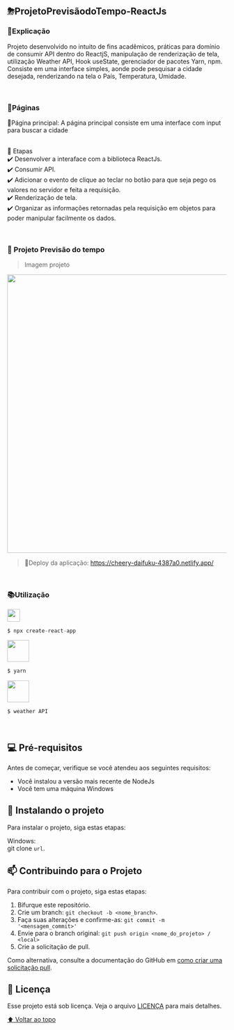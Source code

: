 ## ⛈ProjetoPrevisãodoTempo-ReactJs

### 📑Explicação

Projeto desenvolvido no intuito de fins acadêmicos, práticas para domínio de consumir API dentro do ReactjS, manipulação de renderização de tela, utilização Weather API, Hook useState, gerenciador de pacotes Yarn, npm. Consiste em uma interface simples, aonde pode pesquisar a cidade desejada, renderizando na tela o País, Temperatura, Umidade.


<br>


### 📁Páginas
<p>📑Página principal: A página principal consiste em uma interface com input para buscar a cidade 
  
<br>🎯 Etapas
<br>✔️ Desenvolver a interaface com a biblioteca ReactJs.
<br>✔️ Consumir API.
<br>✔️ Adicionar o evento de clique ao teclar no botão para que seja pego os valores no servidor e feita a requisição.
<br>✔️ Renderização de tela.
<br>✔️ Organizar as informações retornadas pela requisição em objetos para poder manipular facilmente os dados.

<br>
  
###  🚀 Projeto Previsão do tempo
> Imagem projeto
<img src="https://user-images.githubusercontent.com/97356148/194073383-7b5d1cd9-5860-4913-8226-855607b3bbd3.png" width="640px" >

  > 👾Deploy da aplicação: https://cheery-daifuku-4387a0.netlify.app/

<br>


###   📚Utilização

 <img src="https://user-images.githubusercontent.com/97356148/205089799-826af21f-a1e4-4bbe-aadf-9286d61de8e5.png" width="29px">

```jsx
$ npx create-react-app 
```

<img src="https://user-images.githubusercontent.com/97356148/205091241-9735cbe0-17b9-4a35-8bff-0ca8e6bc0c5d.png" width="50px">

```jsx
$ yarn 
```
  
<img src="https://user-images.githubusercontent.com/97356148/214329180-9f604cfb-2a1a-432f-9cdb-fc0c2f603fe5.png" width="50px">

```jsx
$ weather API
```
<br>


## 💻 Pré-requisitos

Antes de começar, verifique se você atendeu aos seguintes requisitos:
<!---Estes são apenas requisitos de exemplo. Adicionar, duplicar ou remover conforme necessário--->
* Você instalou a versão mais recente de  NodeJs
* Você tem uma máquina Windows 

## 🚀 Instalando o projeto 

Para instalar o projeto, siga estas etapas:

Windows: <br>
git clone `url`.

## 📫 Contribuindo para o Projeto 
<!---Se o seu README for longo ou se você tiver algum processo ou etapas específicas que deseja que os contribuidores sigam, considere a criação de um arquivo CONTRIBUTING.md separado--->
Para contribuir com o projeto, siga estas etapas:

1. Bifurque este repositório.
2. Crie um branch: `git checkout -b <nome_branch>`.
3. Faça suas alterações e confirme-as: `git commit -m '<mensagem_commit>'`
4. Envie para o branch original: `git push origin <nome_do_projeto> / <local>`
5. Crie a solicitação de pull.

Como alternativa, consulte a documentação do GitHub em [como criar uma solicitação pull](https://help.github.com/en/github/collaborating-with-issues-and-pull-requests/creating-a-pull-request).



## 📝 Licença

Esse projeto está sob licença. Veja o arquivo [LICENÇA](LICENSE.md) para mais detalhes.

[⬆ Voltar ao topo](#ProjetoPrevisãodoTempo-ReactJs)<br>
